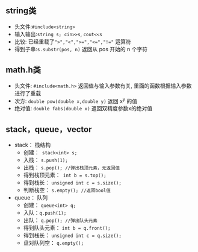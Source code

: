 ## string类
- 头文件:`#include<string>`
- 输入输出:`string s; cin>>s`, `cout<<s`
- 比较: 已经重载了`">","<",">=","<=","!="` 运算符
- 得到子串:`s.substr(pos, n)` 返回从 pos 开始的 n 个字符

## math.h类
- 头文件: `#include<math.h>`
返回值与输入参数有关, 里面的函数根据输入参数进行了重载
- 次方: `double pow(double x,double y)` 返回 x<sup>y</sup> 的值
- 绝对值: `double fabs(double x)` 返回双精度参数x的绝对值

## stack，queue，vector
- stack： 栈结构
  + 创建：` stack<int> s;`
  + 入栈： `s.push(1);`
  + 出栈： `s.pop(); //弹出栈顶元素，无返回值`
  + 得到栈顶元素：` int b = s.top();`
  + 得到栈长： `unsigned int c = s.size();`
  + 判断栈空： `s.empty(); //返回bool值`
- queue： 队列
  + 创建： `queue<int> q;`
  + 入队：`q.push(1);`
  + 出队： `q.pop(); //弹出队头元素` 
  + 得到队头元素： `int b = q.front();`
  + 得到栈长： `unsigned int c = q.size();`
  + 盘对队列空： `q.empty();`
